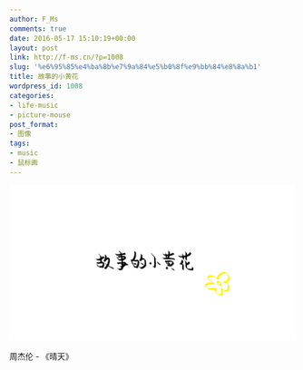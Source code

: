 ```yaml
---
author: F_Ms
comments: true
date: 2016-05-17 15:10:19+00:00
layout: post
link: http://f-ms.cn/?p=1008
slug: '%e6%95%85%e4%ba%8b%e7%9a%84%e5%b0%8f%e9%bb%84%e8%8a%b1'
title: 故事的小黄花
wordpress_id: 1008
categories:
- life-music
- picture-mouse
post_format:
- 图像
tags:
- music
- 鼠标画
---
```


![故事的小黄花_20160517](/img/post/wp/2016/05/故事的小黄花_20160517.png)


周杰伦 - 《晴天》
